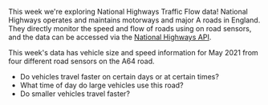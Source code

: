 This week we're exploring National Highways Traffic Flow data! National Highways operates and maintains motorways and major A roads in England. They directly monitor the speed and flow of roads using on road sensors, and the data can be accessed via the [National Highways API](https://webtris.nationalhighways.co.uk/api/swagger/ui/index).

This week's data has vehicle size and speed information for May 2021 from four different road sensors on the A64 road. 

* Do vehicles travel faster on certain days or at certain times?
* What time of day do large vehicles use this road?
* Do smaller vehicles travel faster?
